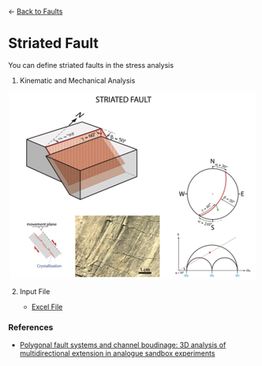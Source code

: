 ← [Back to Faults](../faults.md)

# Striated Fault

You can define striated faults in the stress analysis 

1. Kinematic and Mechanical Analysis

<p align="center">
    <img src="./images/striated_fault.jpg" width="500">
</p>

2. Input File

    - [Excel File](./inputFiles/excelFile.md)


### References
- [Polygonal fault systems and channel boudinage: 3D analysis of multidirectional extension in analogue sandbox experiments](https://www.researchgate.net/publication/229182350_Polygonal_fault_systems_and_channel_boudinage_3D_analysis_of_multidirectional_extension_in_analogue_sandbox_experiments)